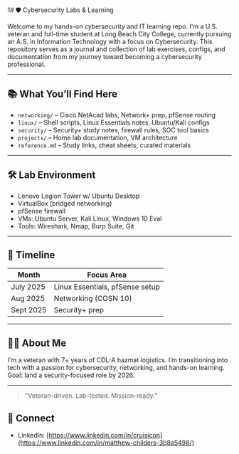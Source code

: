 1# 🛡️ Cybersecurity Labs & Learning

Welcome to my hands-on cybersecurity and IT learning repo. I'm a U.S. veteran and full-time student at Long Beach City College, currently pursuing an A.S. in Information Technology with a focus on Cybersecurity. This repository serves as a journal and collection of lab exercises, configs, and documentation from my journey toward becoming a cybersecurity professional.

---

## 📚 What You’ll Find Here

- `networking/` – Cisco NetAcad labs, Network+ prep, pfSense routing
- `linux/` – Shell scripts, Linux Essentials notes, Ubuntu/Kali configs
- `security/` – Security+ study notes, firewall rules, SOC tool basics
- `projects/` – Home lab documentation, VM architecture
- `reference.md` – Study links, cheat sheets, curated materials

---

## 🛠️ Lab Environment

- Lenovo Legion Tower w/ Ubuntu Desktop
- VirtualBox (bridged networking)
- pfSense firewall
- VMs: Ubuntu Server, Kali Linux, Windows 10 Eval
- Tools: Wireshark, Nmap, Burp Suite, Git

---

## 📅 Timeline

| Month      | Focus Area           |
|------------|----------------------|
| July 2025  | Linux Essentials, pfSense setup |
| Aug 2025   | Networking (COSN 10) |
| Sept 2025  | Security+ prep       |

---

## 🙋‍♂️ About Me

I'm a veteran with 7+ years of CDL-A hazmat logistics. I’m transitioning into tech with a passion for cybersecurity, networking, and hands-on learning. Goal: land a security-focused role by 2026.

---

> "Veteran-driven. Lab-tested. Mission-ready."

## 🤝 Connect
- LinkedIn: [https://www.linkedin.com/in/cruisicon](https://www.linkedin.com/in/matthew-childers-3b8a5498/)

